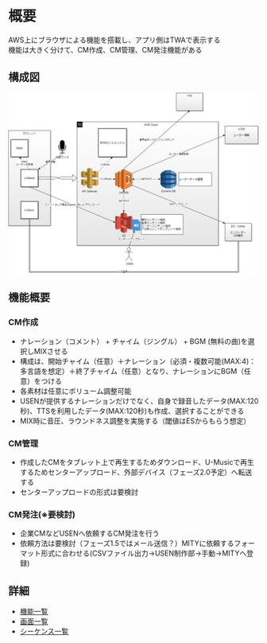 # 概要

AWS上にブラウザによる機能を搭載し、アプリ側はTWAで表示する  
機能は大きく分けて、CM作成、CM管理、CM発注機能がある  

## 構成図

![architecture](uml/architecture.png)

## 機能概要

### CM作成

- ナレーション（コメント） + チャイム（ジングル） + BGM (無料の曲)を選択しMIXさせる
- 構成は、開始チャイム（任意）＋ナレーション（必須・複数可能(MAX:4)：多言語を想定）＋終了チャイム（任意）となり、ナレーションにBGM（任意）をつける  
- 各素材は任意にボリューム調整可能
- USENが提供するナレーションだけでなく、自身で録音したデータ(MAX:120秒)、TTSを利用したデータ(MAX:120秒)も作成、選択することができる
- MIX時に音圧、ラウンドネス調整を実施する（閾値はESからもらう想定）

### CM管理

- 作成したCMをタブレット上で再生するためダウンロード、U-Musicで再生するためセンターアップロード、外部デバイス（フェーズ2.0予定）へ転送する
- センターアップロードの形式は要検討

### CM発注(※要検討)

- 企業CMなどUSENへ依頼するCM発注を行う
- 依頼方法は要検討（フェーズ1.5ではメール送信？）MITYに依頼するフォーマット形式に合わせる(CSVファイル出力→USEN制作部→手動→MITYへ登録)

## 詳細

- [機能一覧](FEATURE_LIST.md)
- [画面一覧](SCREEN_LIST.md)
- [シーケンス一覧](SEQUENCE_LIST.md)
